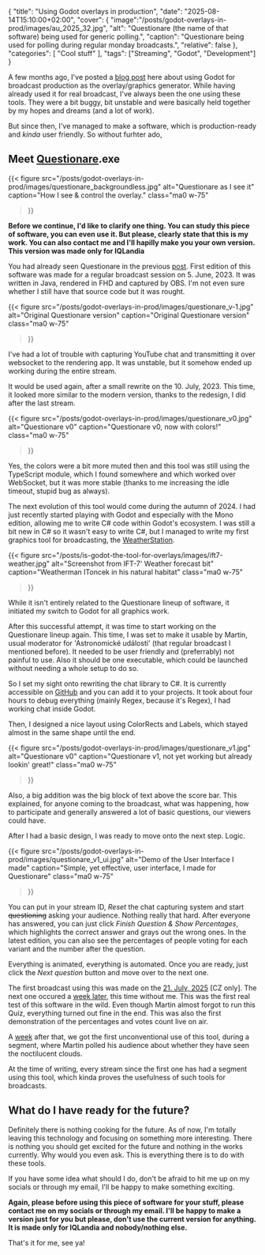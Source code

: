 {
    "title": "Using Godot overlays in production",
    "date": "2025-08-14T15:10:00+02:00",
    "cover": {
        "image":"/posts/godot-overlays-in-prod/images/au_2025_32.jpg",
        "alt": "Questionare (the name of that software) being used for generic polling.",
        "caption": "Questionare being used for polling during regular monday broadcasts.",
        "relative": false
    },
    "categories": [
      "Cool stuff"
    ],
    "tags": ["Streaming", "Godot", "Development"]
}

A few months ago, I've posted a [blog post](/posts/is-godot-the-tool-for-overlays/) here about using Godot for broadcast production as the overlay/graphics generator. While having already used it for real broadcast, I've always been the one using these tools. They were a bit buggy, bit unstable and were basically held together by my hopes and dreams (and a lot of work).

But since then, I've managed to make a software, which is production-ready and *kinda* user friendly. So without furhter ado, 

## Meet [Questionare](https://github.com/MadeByIToncek/iQL-Questionare/).exe

{{< figure
  src="/posts/godot-overlays-in-prod/images/questionare_backgroundless.jpg"
  alt="Questionare as I see it"
  caption="How I see & control the overlay."
  class="ma0 w-75"
>}}

**Before we continue, I'd like to clarify one thing. You can study this piece of software, you can even use it. But please, clearly state that this is my work. You can also contact me and I'll hapilly make you your own version. This version was made only for IQLandia**

You had already seen Questionare in the previous [post](/posts/is-godot-the-tool-for-overlays/). First edition of this software was made for a regular broadcast session on 5. June, 2023. It was written in Java, rendered in FHD and captured by OBS. I'm not even sure whether I still have that source code but it was rought. 

{{< figure
  src="/posts/godot-overlays-in-prod/images/questionare_v-1.jpg"
  alt="Original Questionare version"
  caption="Original Questionare version"
  class="ma0 w-75"
>}}

I've had a lot of trouble with capturing YouTube chat and transmitting it over websocket to the rendering app. It was unstable, but it somehow ended up working during the entire stream.

It would be used again, after a small rewrite on the 10. July, 2023. This time, it looked more similar to the modern version, thanks to the redesign, I did after the last stream.

{{< figure
  src="/posts/godot-overlays-in-prod/images/questionare_v0.jpg"
  alt="Questionare v0"
  caption="Questionare v0, now with colors!"
  class="ma0 w-75"
>}}

Yes, the colors were a bit more muted then and this tool was still using the TypeScript module, which I found somewhere and which worked over WebSocket, but it was more stable (thanks to me increasing the idle timeout, stupid bug as always).

The next evolution of this tool would come during the autumn of 2024. I had just recently started playing with Godot and especially with the Mono edition, allowing me to write C# code within Godot's ecosystem. I was still a bit new in C# so it wasn't easy to write C#, but I managed to write my first graphics tool for broadcasting, the [WeatherStation](https://github.com/MadeByIToncek/weather_station).

{{< figure
  src="/posts/is-godot-the-tool-for-overlays/images/ift7-weather.jpg"
  alt="Screenshot from IFT-7' Weather forecast bit"
  caption="Weatherman IToncek in his natural habitat"
  class="ma0 w-75"
>}}

While it isn't entirely related to the Questionare lineup of software, it initiated my switch to Godot for all graphics work.

After this successful attempt, it was time to start working on the Questionare lineup again. This time, I was set to make it usable by Martin, usual moderator for 'Astronomické události' (that regular broadcast I mentioned before). It needed to be user friendly and (preferrably) not painful to use. Also it should be one executable, which could be launched without needing a whole setup to do so.

So I set my sight onto rewriting the chat library to C#. It is currently accessible on [GitHub](https://github.com/MadeByIToncek/CSharpChatReceiver) and you can add it to your projects. It took about four hours to debug everything (mainly Regex, because it's Regex), I had working chat inside Godot.

Then, I designed a nice layout using ColorRects and Labels, which stayed almost in the same shape until the end.

{{< figure
  src="/posts/godot-overlays-in-prod/images/questionare_v1.jpg"
  alt="Questionare v0"
  caption="Questionare v1, not yet working but already lookin' great!"
  class="ma0 w-75"
>}}

Also, a big addition was the big block of text above the score bar. This explained, for anyone coming to the broadcast, what was happening, how to participate and generally answered a lot of basic questions, our viewers could have.

After I had a basic design, I was ready to move onto the next step. Logic.

{{< figure
  src="/posts/godot-overlays-in-prod/images/questionare_v1_ui.jpg"
  alt="Demo of the User Interface I made"
  caption="Simple, yet effective, user interface, I made for Questionare"
  class="ma0 w-75"
>}}

You can put in your stream ID, *Reset* the chat capturing system and start ~~questioning~~ asking your audience. Nothing really that hard. After everyone has answered, you can just click *Finish Question & Show Percentages*, which highlights the correct answer and grays out the wrong ones. In the latest edition, you can also see the percentages of people voting for each variant and the number after the question.

Everything is animated, everything is automated. Once you are ready, just click the *Next question* button and move over to the next one.

The first broadcast using this was made on the [21. July, 2025](https://youtu.be/ZlSde-M_UYs?t=2784) [CZ only]. The next one occured a [week later](https://youtu.be/8Msa3YBaOO4?t=2938), this time without me. This was the first real test of this software in the wild. Even though Martin almost forgot to run this Quiz, everything turned out fine in the end. This was also the first demonstration of the percentages and votes count live on air.

A [week](https://www.youtube.com/watch?v=SzvxN9AAz20) after that, we got the first unconventional use of this tool, during a segment, where Martin polled his audience about whether they have seen the noctilucent clouds.

At the time of writing, every stream since the first one has had a segment using this tool, which kinda proves the usefulness of such tools for broadcasts.

## What do I have ready for the future?

Definitely there is nothing cooking for the future. As of now, I'm totally leaving this technology and focusing on something more interesting. There is nothing you should get excited for the future and nothing in the works currently. Why would you even ask. This is everything there is to do with these tools. 

If you have some idea what should I do, don't be afraid to hit me up on my socials or through my email, I'll be happy to make something exciting.

**Again, please before using this piece of software for your stuff, please contact me on my socials or through my email. I'll be happy to make a version just for you but please, don't use the current version for anything. It is made only for IQLandia and nobody/nothing else.**

That's it for me, see ya!